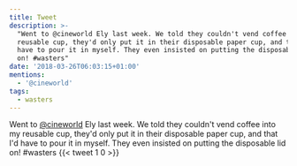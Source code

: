 ```yaml
---
title: Tweet
description: >-
  "Went to @cineworld Ely last week. We told they couldn't vend coffee into my
  reusable cup, they'd only put it in their disposable paper cup, and that I'd
  have to pour it in myself. They even insisted on putting the disposable lid
  on! #wasters"
date: '2018-03-26T06:03:15+01:00'
mentions:
  - '@cineworld'
tags:
  - wasters
---
```

Went to [@cineworld](https://twitter.com/@cineworld) Ely last week. We told they couldn't vend coffee into my reusable cup, they'd only put it in their disposable paper cup, and that I'd have to pour it in myself. They even insisted on putting the disposable lid on! #wasters
      {{< tweet 1 0 >}}
    
